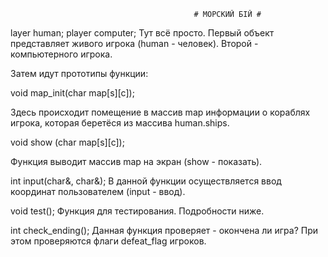                                              # МОРСКИЙ БІЙ #





layer human;
player computer;
Тут всё просто. Первый объект представляет живого игрока (human - человек). Второй - компьютерного игрока.

Затем идут прототипы функции:


void map_init(char map[s][c]);

Здесь происходит помещение в массив map информации о кораблях игрока, которая беретёся из массива human.ships.

void show (char map[s][c]);


Функция выводит массив map на экран (show - показать).

int input(char&, char&);
В данной функции осуществляется ввод координат пользователем (input - ввод).

void test();
Функция для тестирования. Подробности ниже.

int check_ending();
Данная функция проверяет - окончена ли игра? При этом проверяются флаги defeat_flag игроков.







